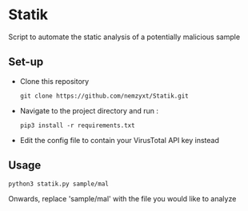 # Statik

Script to automate the static analysis of a potentially malicious sample

## Set-up

- Clone this repository

  ```
  git clone https://github.com/nemzyxt/Statik.git
  ```
  
- Navigate to the project directory and run :

  ```
  pip3 install -r requirements.txt
  ```

- Edit the config file to contain your VirusTotal API key instead

## Usage

```
python3 statik.py sample/mal
```

Onwards, replace 'sample/mal' with the file you would like to analyze

